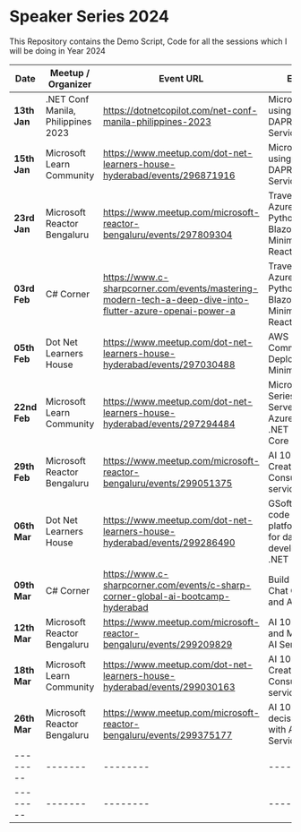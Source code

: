 # Speaker Series 2024

This Repository contains the Demo Script, Code for all the sessions which I will be doing in Year 2024

| Date    | Meetup / Organizer | Event URL | Event Title |
| -------- | ------- | -------- | ------- |
| **13th Jan** | .NET Conf Manila, Philippines 2023 | <https://dotnetcopilot.com/net-conf-manila-philippines-2023> | Microservices using .NET 8, and DAPR (Service to Service Invocation) |
| **15th Jan** | Microsoft Learn Community | <https://www.meetup.com/dot-net-learners-house-hyderabad/events/296871916> | Microservices using .NET 8, and DAPR (Service to Service Invocation) |
| **23rd Jan** | Microsoft Reactor Bengaluru | <https://www.meetup.com/microsoft-reactor-bengaluru/events/297809304> | Travels Solution - Azure Open AI, Python Flask, .NET Blazor Server, Minimal API, and ReactJS |
| **03rd Feb** | C# Corner | <https://www.c-sharpcorner.com/events/mastering-modern-tech-a-deep-dive-into-flutter-azure-openai-power-a> | Travels Solution - Azure Open AI, Python Flask, .NET Blazor Server, Minimal API, and ReactJS |
| **05th Feb** | Dot Net Learners House | <https://www.meetup.com/dot-net-learners-house-hyderabad/events/297030488> | AWS - Code Commit, Build, Deploy with .NET 8 Minimal API |
| **22nd Feb** | Microsoft Learn Community | <https://www.meetup.com/dot-net-learners-house-hyderabad/events/297294484> | Microservices Series - MS SQL Server, Docker, Azure Data Studio, .NET 8, and EF Core |
| **29th Feb** | Microsoft Reactor Bengaluru | <https://www.meetup.com/microsoft-reactor-bengaluru/events/299051375> | AI 102 - Prepare, Create, and Consume Azure AI services |
| **06th Mar** | Dot Net Learners House | <https://www.meetup.com/dot-net-learners-house-hyderabad/events/299286490> | GSoftApp - Low-code platform/framework for database apps development based .NET |
| **09th Mar** | C# Corner | <https://www.c-sharpcorner.com/events/c-sharp-corner-global-ai-bootcamp-hyderabad> | Build your own Chat GPT with .NET and Azure Open AI |
| **12th Mar** | Microsoft Reactor Bengaluru | <https://www.meetup.com/microsoft-reactor-bengaluru/events/299209829> | AI 102 - Secure and Monitor Azure AI Services |
| **18th Mar** | Microsoft Learn Community | <https://www.meetup.com/dot-net-learners-house-hyderabad/events/299030163> | AI 102 - Prepare, Create, and Consume Azure AI services |
| **26th Mar** | Microsoft Reactor Bengaluru | <https://www.meetup.com/microsoft-reactor-bengaluru/events/299375177> | AI 102 - Build decision support with Azure AI Services |
| -------- | ------- | -------- | ------- |
| -------- | ------- | -------- | ------- |
